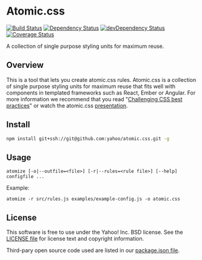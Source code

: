 # Atomic.css

[![Build Status](https://magnum.travis-ci.com/yahoo/atomic.css.svg?token=1A1JtrzoyNwcyaqtpSCa)](https://magnum.travis-ci.com/yahoo/atomic.css)
[![Dependency Status](https://david-dm.org/yahoo/atomic.css.svg)](https://david-dm.org/yahoo/atomic.css.svg)
[![devDependency Status](https://david-dm.org/yahoo/atomic.css/dev-status.svg)](https://david-dm.org/yahoo/atomic.css#info=devDependencies)
[![Coverage Status](https://img.shields.io/coveralls/yahoo/atomic.css.svg)](https://coveralls.io/r/yahoo/atomic.css?branch=master)

A collection of single purpose styling units for maximum reuse.

## Overview

This is a tool that lets you create atomic.css rules. Atomic.css is a collection of single purpose styling units for maximum reuse that fits well with components in templated frameworks such as React, Ember or Angular. For more information we recommend that you read "[Challenging CSS best practices](http://www.smashingmagazine.com/2013/10/21/challenging-css-best-practices-atomic-approach/)" or watch the atomic.css [presentation](https://www.youtube.com/watch?v=ojj_-6Xiud4).

## Install

```bash
npm install git+ssh://git@github.com:yahoo/atomic.css.git -g
```

## Usage

```
atomize [-o|--outfile=<file>] [-r|--rules=<rule file>] [--help] configfile ...
```

Example:

```
atomize -r src/rules.js examples/example-config.js -o atomic.css
```

## License

This software is free to use under the Yahoo! Inc. BSD license.
See the [LICENSE file][] for license text and copyright information.

[LICENSE file]: https://github.com/yahoo/atomic.css/blob/master/LICENSE.md

Third-pary open source code used are listed in our [package.json file]( https://github.com/yahoo/atomic.css/blob/master/package.json).
